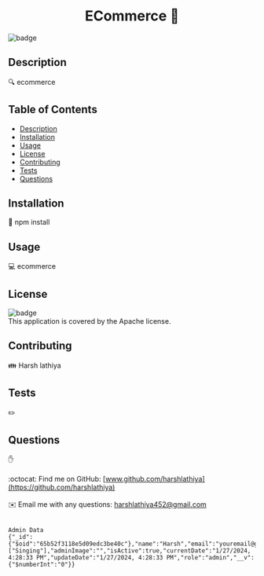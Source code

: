 
<h1 align="center">ECommerce 👋</h1>
  
![badge](https://img.shields.io/badge/license-Apache-brightgreen)<br />

## Description
🔍 ecommerce

## Table of Contents
- [Description](#description)
- [Installation](#installation)
- [Usage](#usage)
- [License](#license)
- [Contributing](#contributing)
- [Tests](#tests)
- [Questions](#questions)

## Installation
💾 npm install

## Usage
💻 ecommerce

## License
![badge](https://img.shields.io/badge/license-Apache-brightgreen)
<br />
This application is covered by the Apache license. 

## Contributing
👪 Harsh lathiya

## Tests
✏️ 

## Questions
✋ <br />
<br />
:octocat: Find me on GitHub: [www.github.com/harshlathiya](https://github.com/harshlathiya)<br />
<br />
✉️ Email me with any questions: harshlathiya452@gmail.com<br /><br />


    Admin Data
    {"_id":{"$oid":"65b52f3118e5d09edc3be40c"},"name":"Harsh","email":"youremail@gmail.com","password":"123456890","description":"Test","city":"Surat","gender":"Male","hobby":["Singing"],"adminImage":"","isActive":true,"currentDate":"1/27/2024, 4:28:33 PM","updateDate":"1/27/2024, 4:28:33 PM","role":"admin","__v":{"$numberInt":"0"}}
